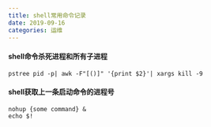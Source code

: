 ```yaml
---
title: shell常用命令记录
date: 2019-09-16
categories: 运维
---
```


####  shell命令杀死进程和所有子进程
```
pstree pid -p| awk -F"[()]" '{print $2}'| xargs kill -9
```

#### shell获取上一条启动命令的进程号
```
nohup {some command} &
echo $!
```
